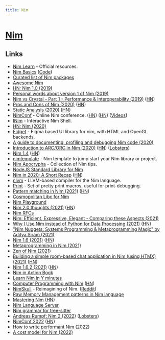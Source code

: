 ```yaml
---
title: Nim
---
```


# [Nim](https://nim-lang.org/)

## Links

- [Nim Learn](https://nim-lang.org/learn.html) - Official resources.
- [Nim Basics](https://narimiran.github.io/nim-basics/) ([Code](https://github.com/narimiran/nim-basics))
- [Curated list of Nim packages](https://github.com/nim-lang/Nim/wiki/Curated-Packages)
- [Awesome Nim](https://github.com/xflywind/awesome-nim)
- [HN: Nim 1.0 (2019)](https://news.ycombinator.com/item?id=21053140)
- [Personal words about version 1 of Nim (2019)](https://nim-lang.org/araq/v1.html)
- [Nim vs Crystal - Part 1 - Performance & Interoperability (2019)](https://embark.status.im/news/2019/11/18/nim-vs-crystal-part-1-performance-interoperability/index.html) ([HN](https://news.ycombinator.com/item?id=21883882))
- [Pros and Cons of Nim (2020)](https://onlinetechinfo.com/pros-and-cons-of-nim/) ([HN](https://news.ycombinator.com/item?id=23333955))
- [Static Analysis (2020)](https://nim-lang.org/blog/2020/06/08/static-analysis.html) ([HN](https://news.ycombinator.com/item?id=23465231))
- [NimConf](https://conf.nim-lang.org/index.html) - Online Nim conference. ([HN](https://news.ycombinator.com/item?id=23585006)) ([HN](https://news.ycombinator.com/item?id=27604798)) ([Videos](https://www.youtube.com/playlist?list=PLxLdEZg8DRwTIEzUpfaIcBqhsj09mLWHx))
- [INim](https://github.com/inim-repl/INim) - Interactive Nim Shell.
- [HN: Nim (2020)](https://news.ycombinator.com/item?id=24178438)
- [Fidget](https://github.com/treeform/fidget) - Figma based UI library for nim, with HTML and OpenGL backends.
- [A guide to documenting, profiling and debugging Nim code (2020)](https://nim-lang.org/blog/2017/10/02/documenting-profiling-and-debugging-nim-code.html#profiling-with-nimprof)
- [Introduction to ARC/ORC in Nim (2020)](https://nim-lang.org/blog/2020/10/15/introduction-to-arc-orc-in-nim.html) ([HN](https://news.ycombinator.com/item?id=24786649)) ([Lobsters](https://lobste.rs/s/lxkqrz/introduction_arc_orc_nim))
- [Nim 1.4](https://nim-lang.org/blog/2020/10/16/version-140-released.html) ([HN](https://news.ycombinator.com/item?id=24800161))
- [nimtemplate](https://github.com/treeform/nimtemplate) - Nim template to jump start your Nim library or project.
- [Nim Apocrypha](https://blog.johnnovak.net/2020/12/21/nim-apocrypha-vol1/) - Collection of Nim tips.
- [NodeJS Standard Library for Nim](https://github.com/juancarlospaco/nodejs)
- [Nim in 2020: A Short Recap](https://nim-lang.org/blog/2020/12/28/nim-in-2020-a-short-recap.html) ([HN](https://news.ycombinator.com/item?id=25590962))
- [nlvm](https://github.com/arnetheduck/nlvm) - LLVM-based compiler for the Nim language.
- [Print](https://github.com/treeform/print) - Set of pretty print macros, useful for print-debugging.
- [Pattern matching in Nim (2021)](https://nim-lang.org/blog/2021/03/10/fusion-and-pattern-matching.html) ([HN](https://news.ycombinator.com/item?id=26420716))
- [Cosmopolitan Libc for Nim](https://github.com/Yardanico/cosmonim)
- [Nim Playground](https://play.nim-lang.org/)
- [Nim 2.0 thoughts (2021)](https://forum.nim-lang.org/t/7983) ([HN](https://news.ycombinator.com/item?id=27165366))
- [Nim RFCs](https://github.com/nim-lang/RFCs)
- [Nim: Efficient, Expressive, Elegant - Comparing these Aspects (2021)](https://nim-lang.org/blog/2021/07/28/Nim-Efficient-Expressive-Elegant-Benchmarking.html)
- [Why I Use Nim instead of Python for Data Processing (2021)](https://benjamindlee.com/posts/2021/why-i-use-nim-instead-of-python-for-data-processing/) ([HN](https://news.ycombinator.com/item?id=28626947))
- ["Nim Nuggets: Systems Programming & Metaprogramming Magic" by Aditya Siram (2021)](https://www.youtube.com/watch?v=d2VRuZo2pdA)
- [Nim 1.6 (2021)](https://nim-lang.org/blog/2021/10/19/version-160-released.html) ([HN](https://news.ycombinator.com/item?id=28916172))
- [Metaprogramming in Nim (2021)](https://www.youtube.com/watch?v=2EWLE-IFgGM)
- [Zen of Nim (2021)](https://nim-lang.org/blog/2021/11/15/zen-of-nim.html)
- [Building a simple room-based chat application in Nim (using HTMX) (2021)](https://arhamjain.com/2021/11/22/nim-simple-chat.html) ([HN](https://news.ycombinator.com/item?id=29594763))
- [Nim 1.6.2 (2021)](https://nim-lang.org/blog/2021/12/17/version-162-released.html) ([HN](https://news.ycombinator.com/item?id=29589436))
- [Nim in Action Book](https://livebook.manning.com/book/nim-in-action/about-this-book/)
- [Learn Nim in Y minutes](https://learnxinyminutes.com/docs/nim/)
- [Computer Programming with Nim](https://ssalewski.de/nimprogramming.html) ([HN](https://news.ycombinator.com/item?id=30487486))
- [NimSkull](https://github.com/nim-works/nimskull) - Reimagining of Nim. ([Reddit](https://www.reddit.com/r/nim/comments/t36zqe/nimskull_a_reimagining_of_nim/))
- [Raw Memory Management patterns in Nim language](https://ramanlabs.in/static/blog/raw_memory_management_patterns_in_nim_language.html)
- [Mastering Nim](https://nim-lang.org/blog/2022/06/29/mastering-nim.html) ([HN](https://news.ycombinator.com/item?id=31925716))
- [Nim Language Server](https://github.com/nim-lang/langserver)
- [Nim grammar for tree-sitter](https://github.com/monaqa/tree-sitter-nim)
- [Andreas Rumpf: Nim 2 (2022)](https://www.youtube.com/watch?v=aDi50K_Id_k) ([Lobsters](https://lobste.rs/s/dyh8fw/nim_2_nimconf_2022))
- [NimConf 2022](https://nim-lang.org/blog/2022/10/21/nim-conference.html) ([HN](https://news.ycombinator.com/item?id=33286369))
- [How to write performant Nim (2022)](https://www.reddit.com/r/nim/comments/yor0ue/how_to_write_performant_nim/)
- [A cost model for Nim (2022)](https://nim-lang.org/blog/2022/11/11/a-cost-model-for-nim.html)
